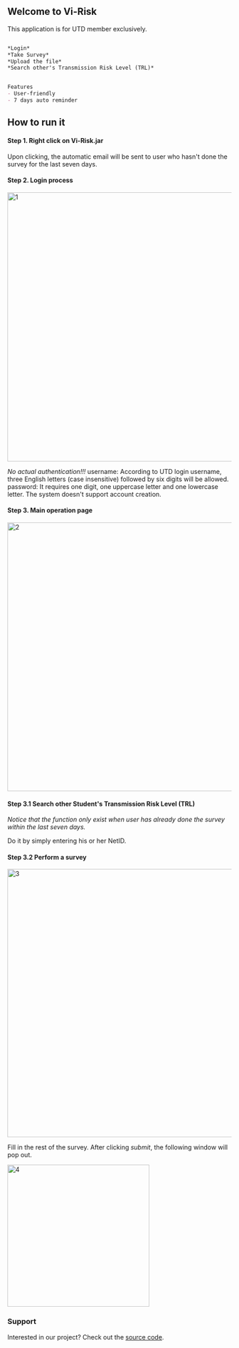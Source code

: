 ## Welcome to Vi-Risk

This application is for UTD member exclusively.

```markdown

*Login*
*Take Survey*
*Upload the file*
*Search other's Transmission Risk Level (TRL)*


Features
- User-friendly
- 7 days auto reminder

```

## How to run it

#### Step 1. Right click on Vi-Risk.jar

Upon clicking, the automatic email will be sent to user who hasn't done the survey for the last seven days.

#### Step 2. Login process

<img width="605" alt="1" src="https://user-images.githubusercontent.com/38172621/101353512-55f07980-3859-11eb-9f72-e690ca5a0769.PNG">

_No actual authentication!!!_
username: According to UTD login username, three English letters (case insensitive) followed by six digits will be allowed.  
password: It requires one digit, one uppercase letter and one lowercase letter. The system doesn't support account creation. 

#### Step 3. Main operation page

<img width="604" alt="2" src="https://user-images.githubusercontent.com/38172621/101354558-f72bff80-385a-11eb-8f1c-6ceed880e8d0.PNG">

#### Step 3.1 Search other Student's Transmission Risk Level (TRL)

_Notice that the function only exist when user has already done the survey within the last seven days._

Do it by simply entering his or her NetID.

#### Step 3.2 Perform a survey

<img width="603" alt="3" src="https://user-images.githubusercontent.com/38172621/101354724-378b7d80-385b-11eb-86ce-e5421853357c.PNG">

Fill in the rest of the survey. After clicking _submit_, the following window will pop out.

<img width="319" alt="4" src="https://user-images.githubusercontent.com/38172621/101355283-f778ca80-385b-11eb-9092-c035e98b8a7d.PNG">

### Support

Interested in our project? Check out the [source code](https://github.com/BoYuHuang1117/Vi-Risk_OOAD_project).
